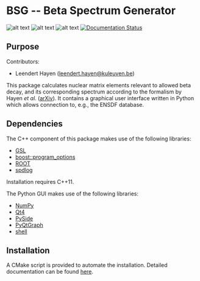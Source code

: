 BSG -- Beta Spectrum Generator
==============================
![alt text](https://img.shields.io/badge/License-MIT-blue.svg 'License')
![alt text](https://img.shields.io/badge/Python-2.7-blue.svg 'Python version')
![alt text](https://img.shields.io/badge/Linux-Supported-brightgreen.svg 'Supported OS')
[![Documentation Status](https://readthedocs.org/projects/bsg/badge/?version=latest)](http://bsg.readthedocs.io/en/latest/?badge=latest)

Purpose
-------
Contributors:
* Leendert Hayen (leendert.hayen@kuleuven.be)

This package calculates nuclear matrix elements relevant to allowed beta decay, and its corresponding spectrum according to the formalism by Hayen *et al.* ([arXiv](https://arXiv.org/abs/1709.07530)). It contains a graphical user interface written in Python which allows connection to, e.g., the ENSDF database.

Dependencies
------------
The C++ component of this package makes use of the following libraries:
* [GSL](https://www.gnu.org/software/gsl/)
* [boost::program_options](http://www.boost.org/doc/libs/1_66_0/doc/html/program_options.html)
* [ROOT](https://root.cern.ch/)
* [spdlog](https://github.com/gabime/spdlog)

Installation requires C++11.

The Python GUI makes use of the following libraries:
* [NumPy](http://www.numpy.org/)
* [Qt4](http://doc.qt.io/archives/qt-4.8/)
* [PySide](http://wiki.qt.io/PySide)
* [PyQtGraph](http://www.pyqtgraph.org/)
* [shell](https://pypi.python.org/pypi/shell/1.0.1)

Installation
------------
A CMake script is provided to automate the installation. Detailed documentation can be found [here](http://bsg.readthedocs.io).
